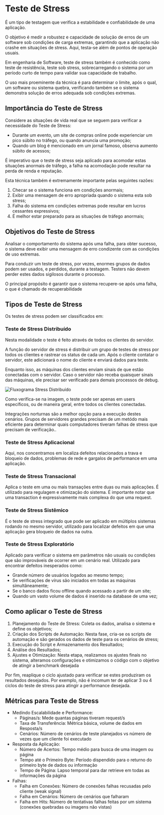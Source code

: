 # Teste de Stress

É um tipo de testagem que verifica a estabilidade e confiabilidade de uma aplicação.

O objetivo é medir a robustez e capacidade de solução de erros de um software sob condições de carga extremas, garantindo que a aplicação não crashe em situações de stress. Aqui, testa-se além de pontos de operação usuais.

Em engenharia de Software, teste de stress também é conhecido como teste de resistência, teste sob stress, sobrecarregando o sistema por um período curto de tempo para validar sua capacidade de trabalho.

O uso mais proeminente da técnica é para determinar o limite, após o qual, um software ou sistema quebra, verificando também se o sistema demonstra solução de erros adequada sob condições extremas.

## Importância do Teste de Stress

Considere as situações de vida real que se seguem para verificar a necessidade do Teste de Stress:

- Durante um evento, um site de compras online pode experienciar um pico súbito no tráfego, ou quando anuncia uma promoção;
- Quando um blog é mencionado em um jornal famoso, observa aumento súbito de acessos;

É imperativo que o teste de stress seja aplicado para acomodar estas situações anormais de tráfego, a falha na acomodação pode resultar na perda de renda e reputação.

Esta técnica também é extremamente importante pelas seguintes razões:

1. Checar se o sistema funciona em condições anormais;
2. Exibir uma mensagem de erro apropriada quando o sistema esta sob stress;
3. Falha do sistema em condições extremas pode resultar em lucros cessantes expressivos;
4. É melhor estar preparado para as situações de tráfego anormais;

## Objetivos do Teste de Stress

Analisar o comportamento do sistema após uma falha, para obter sucesso, o sistema deve exibir uma mensagem de erro condizente com as condições de uso extremas.

Para conduzir um teste de stress, por vezes, enormes grupos de dados podem ser usados, e perdidos, durante a testagem. Testers não devem perder estes dados sigilosos durante o processo.

O principal propósito é  garantir que o sistema recupere-se após uma falha, o que é chamado de recuperabilidade

## **Tipos de Teste de Stress**

Os testes de stress podem ser classificados em:

### Teste de Stress Distribuído

Nesta modalidade o teste é feito através de todos os clientes do servidor.

A função do servidor de stress é distribuir um grupo de testes de stress por todos os clientes e rastrear os status de cada um. Após o cliente contatar o servidor, este adicionará o nome do cliente e enviará dados para teste.

Enquanto isso, as máquinas dos clientes enviam sinais de que estão conectadas com o servidor. Caso o servidor não receba quaisquer sinais das máquinas, ele precisar ser verificado para demais processos de debug.

<img src="https://www.guru99.com/images/s4.png" alt="Fluxograma Stress Distribuído">

Como verifica-se na imagem, o teste pode ser apenas em users específicos, ou de maneira geral, entre todos os clientes conectadas.

Integrações norturnas são a melhor opção para a execução destes cenários. Grupos de servidores grandes precisam de um metódo mais eficiente para determinar quais computadores tiveram falhas de stress que precisam de verificação..

### Teste de Stress Aplicacional

Aqui, nos concentramos em localiza defeitos relacionados a trava e bloqueio de dados, problemas de rede e gargalos de performance em uma aplicação.

### Teste de Stress Transacional

Aplica o teste em uma ou mais transações entre duas ou mais aplicações. É utilizado para regulagem e otimização do sistema. É importante notar que uma transaction é expressivamente mais complexa do que uma request.

### Teste de Stress Sistêmico

É o teste de stress integrado que pode ser aplicado em múltiplos sistemas rodando no mesmo servidor, utilizado para localizar defeitos em que uma aplicação gera bloqueio de dados na outra.

### Teste de Stress Exploratório

Aplicado para verificar o sistema em parâmetros não usuais ou condições que são improváveis de ocorrer em um cenário real.
Utilizado para encontrar defeitos inesperados como:

- Grande número de usuários logados ao mesmo tempo;
- Se verificações de vírus são iniciados em todas as máquinas simultâneamente;
- Se o banco dados ficou offline quando acessado a partir de um site;
- Quando um vasto volume de dados é inserido na database de uma vez;

## Como aplicar o Teste de Stress

1. Planejamento do Teste de Stress: Coleta os dados, analisa o sistema e define os objetivos;
2. Criação dos Scripts de Automação: Nesta fase, cria-se os scripts de automação e são gerados os dados de teste para os cenários de stress;
3. Execução do Script e Armazenamento dos Resultados;
4. Análise dos Resultados;
5. Ajustes e Otimização: Nesta etapa, realizamos os ajustes finais no sistema, alteramos configurações e otimizamos o código com  o objetivo de atingir a benchmark desejada

Por fim, reaplique o ciclo ajustado para verificar se estes produziram os resultados desejados. Por exemplo, não é incomum ter de aplicar 3 ou 4 ciclos do teste de stress para atingir a performance desejada.

## Métricas para Teste de Stress

- Medindo Escalabilidade e Performance:
  - Páginas/s: Mede quantas páginas tiveram request/s
  - Taxa de Transferência: Métrica básica, volume de dados em Resposta/s
  - Cenários: Número de cenários de teste planejados vs número de vezes que um cliente foi executado
- Resposta da Aplicação:
  - Número de Acertos: Tempo médio para busca de uma imagem ou página
  - Tempo até o Primeiro Byte: Período dispendido para o returno do primeiro byte de dados ou informação
  - Tempo de Página: Lapso temporal para dar retrieve em todas as informações da página
- Falhas:
  - Falha em Conexões: Número de conexões falhas recusadas pelo cliente (weak signal)
  - Falha em Cenários: Número de cenários que falharam
  - Falha em Hits: Número de tentativas falhas feitas por um sistema (conexões quebradas ou imagens não vistas)
